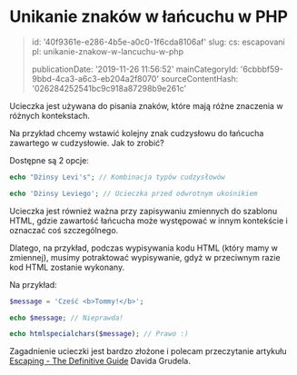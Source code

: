 Unikanie znaków w łańcuchu w PHP
================================

> id: '40f9361e-e286-4b5e-a0c0-1f6cda8106af'
> slug:
> 	cs: escapovani
> 	pl: unikanie-znakow-w-lancuchu-w-php
> 
> publicationDate: '2019-11-26 11:56:52'
> mainCategoryId: '6cbbbf59-9bbd-4ca3-a6c3-eb204a2f8070'
> sourceContentHash: '026284252541bc9c918a87298b9e261c'

Ucieczka jest używana do pisania znaków, które mają różne znaczenia w różnych kontekstach.

Na przykład chcemy wstawić kolejny znak cudzysłowu do łańcucha zawartego w cudzysłowie. Jak to zrobić?

Dostępne są 2 opcje:

```php
echo "Dżinsy Levi's"; // Kombinacja typów cudzysłowów

echo 'Dżinsy Leviego'; // Ucieczka przed odwrotnym ukośnikiem
```

Ucieczka jest również ważna przy zapisywaniu zmiennych do szablonu HTML, gdzie zawartość łańcucha może występować w innym kontekście i oznaczać coś szczególnego.

Dlatego, na przykład, podczas wypisywania kodu HTML (który mamy w zmiennej), musimy potraktować wypisywanie, gdyż w przeciwnym razie kod HTML zostanie wykonany.

Na przykład:

```php
$message = 'Cześć <b>Tommy!</b>';

echo $message; // Nieprawda!

echo htmlspecialchars($message); // Prawo :)
```

Zagadnienie ucieczki jest bardzo złożone i polecam przeczytanie artykułu <a href="https://phpfashion.com/escapovani-definitivni-prirucka">Escaping - The Definitive Guide</a> Davida Grudela.
